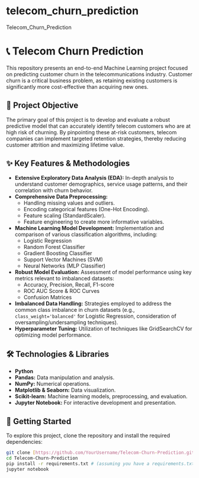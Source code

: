 # telecom_churn_prediction
Telecom_Churn_Prediction

# 📞 Telecom Churn Prediction

This repository presents an end-to-end Machine Learning project focused on predicting customer churn in the telecommunications industry. Customer churn is a critical business problem, as retaining existing customers is significantly more cost-effective than acquiring new ones.

## 🎯 Project Objective

The primary goal of this project is to develop and evaluate a robust predictive model that can accurately identify telecom customers who are at high risk of churning. By pinpointing these at-risk customers, telecom companies can implement targeted retention strategies, thereby reducing customer attrition and maximizing lifetime value.

## ✨ Key Features & Methodologies

* **Extensive Exploratory Data Analysis (EDA):** In-depth analysis to understand customer demographics, service usage patterns, and their correlation with churn behavior.
* **Comprehensive Data Preprocessing:**
    * Handling missing values and outliers.
    * Encoding categorical features (One-Hot Encoding).
    * Feature scaling (StandardScaler).
    * Feature engineering to create more informative variables.
* **Machine Learning Model Development:** Implementation and comparison of various classification algorithms, including:
    * Logistic Regression
    * Random Forest Classifier
    * Gradient Boosting Classifier
    * Support Vector Machines (SVM)
    * Neural Networks (MLP Classifier)
* **Robust Model Evaluation:** Assessment of model performance using key metrics relevant to imbalanced datasets:
    * Accuracy, Precision, Recall, F1-score
    * ROC AUC Score & ROC Curves
    * Confusion Matrices
* **Imbalanced Data Handling:** Strategies employed to address the common class imbalance in churn datasets (e.g., `class_weight='balanced'` for Logistic Regression, consideration of oversampling/undersampling techniques).
* **Hyperparameter Tuning:** Utilization of techniques like GridSearchCV for optimizing model performance.

## 🛠️ Technologies & Libraries

* **Python**
* **Pandas:** Data manipulation and analysis.
* **NumPy:** Numerical operations.
* **Matplotlib & Seaborn:** Data visualization.
* **Scikit-learn:** Machine learning models, preprocessing, and evaluation.
* **Jupyter Notebook:** For interactive development and presentation.

## 🚀 Getting Started

To explore this project, clone the repository and install the required dependencies:

```bash
git clone [https://github.com/YourUsername/Telecom-Churn-Prediction.git](https://github.com/YourUsername/Telecom-Churn-Prediction.git)
cd Telecom-Churn-Prediction
pip install -r requirements.txt # (assuming you have a requirements.txt file)
jupyter notebook
